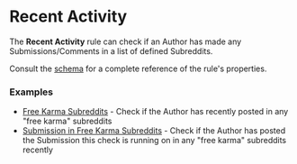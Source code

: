 # Recent Activity

The **Recent Activity** rule can check if an Author has made any Submissions/Comments in a list of defined Subreddits.

Consult the [schema](https://json-schema.app/view/%23%2Fdefinitions%2FRecentActivityRuleJSONConfig?url=https%3A%2F%2Fraw.githubusercontent.com%2FFoxxMD%2Freddit-context-bot%2Fmaster%2Fsrc%2FSchema%2FApp.json) for a complete reference of the rule's properties.

### Examples

* [Free Karma Subreddits](/docs/examples/recentActivity/freeKarma.json5) - Check if the Author has recently posted in any "free karma" subreddits
* [Submission in Free Karma Subreddits](/docs/examples/recentActivity/freeKarmaOnSubmission.json5) - Check if the Author has posted the Submission this check is running on in any "free karma" subreddits recently
